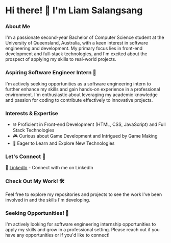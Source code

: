 # Hi there! 👋 I'm Liam Salangsang

### About Me

I'm a passionate second-year Bachelor of Computer Science student at the University of Queensland, Australia, with a keen interest in software engineering and development. My primary focus lies in front-end development and full-stack technologies, and I'm excited about the prospect of applying my skills to real-world projects.

### Aspiring Software Engineer Intern 🚀

I'm actively seeking opportunities as a software engineering intern to further enhance my skills and gain hands-on experience in a professional environment. I'm enthusiastic about leveraging my academic knowledge and passion for coding to contribute effectively to innovative projects.

### Interests & Expertise

- 🌐 Proficient in Front-end Development (HTML, CSS, JavaScript) and Full Stack Technologies
- 🎮 Curious about Game Development and Intrigued by Game Making
- 🧩 Eager to Learn and Explore New Technologies

### Let's Connect 🤝

🔗 [LinkedIn](https://www.linkedin.com/in/liam-salangsang-b85318283/) - Connect with me on LinkedIn

### Check Out My Work! 🛠️

Feel free to explore my repositories and projects to see the work I've been involved in and the skills I'm developing.

### Seeking Opportunities! 🌟

I'm actively looking for software engineering internship opportunities to apply my skills and grow in a professional setting. Please reach out if you have any opportunities or if you'd like to connect!

